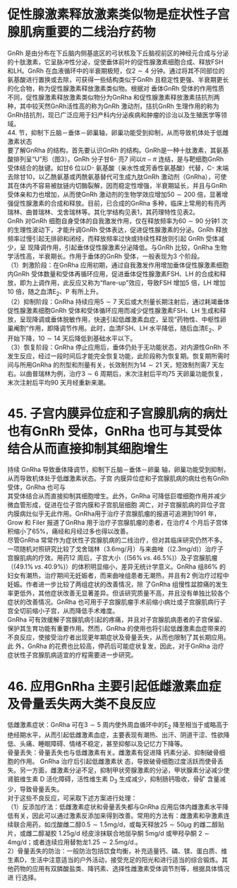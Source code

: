 # 促性腺激素释放激素类似物是症状性子宫腺肌病重要的二线治疗药物  
GnRh 是由分布在下丘脑内侧基底区的弓状核及下丘脑视前区的神经元合成与分泌的十肽激素，它呈脉冲性分泌，促使垂体前叶的促性腺激素细胞合成、释放FSH 和LH。GnRh 在血液循环中的半衰期极短，仅$2\sim4$ 分钟。通过将其不同部位的氨基酸进行置换或去除，可获得一些结构类似于GnRh 且稳定性更强、半衰期更长的化合物，称为促性腺激素释放激素类似物。根据对 垂体GnRh 受体的作用性质不同，促性腺激素释放激素类似物分为GnRha 和促性腺激素释放激素拮抗剂两种，其中较天然GnRh活性高的称为GnRh 激动剂，拮抗GnRh 生理作用的称为GnRh拮抗剂，现已广泛应用于妇产科内分泌疾病和肿瘤的诊治以及生殖医学等领域。  
44.   节，抑制下丘脑－垂体－卵巢轴，卵巢功能受到抑制，从而导致机体处于低雌激素状态  
要了解GnRha 的结构，首先要认识GnRh 的结构。GnRh是一种十肽激素，其氨基酸排列呈“U”形（图3）。GnRh 分子甘6- 亮7 间以$\pi-\pi$ 连结，是与靶细胞GnRh 受体结合的肽键。如甘6 位以D- 氨基酸（亲水性或芳香性氨基酸）代替，C- 末端去除甘10，以乙酰氨基或丙酰氨基替代可生成九肽GnRh 激动剂（GnRha），可使其在体内不容易被肽链内切酶裂解，因而稳定性增强，半衰期延长，并且与GnRh 受体亲和力也增加，从而使GnRh 激动剂的生物学效应增加$50\sim200$ 倍，显著增强促性腺激素的合成和释放。目前，已合成的GnRha 多种，临床上常用的有亮丙瑞林、曲普瑞林、戈舍瑞林等。其化学结构见表1，其药理特性见表2。  
GnRh 对GnRh 细胞自身受体的自我激发作用，仅在释放频率为$60\sim90$ 分钟1 次的生理性波动下，才能升调GnRh 受体表达，促进促性腺激素的分泌。GnRh 释放频率过慢引起无排卵和闭经，而释放频率过快或持续性释放则引起 GnRh  受体减少，呈 现降调作用，引起垂体促性腺激素分泌降低。与GnRh 比较，GnRha 生物学活性高，半衰期长。作用于垂体的GnRh 受体，一般表现为3 个阶段。  
（1）刺激阶段：在GnRha 应用初期，通过自我激发作用增加垂体促性腺激素细胞内GnRh 受体数量和受体再循环应用，促进垂体促性腺激素FSH、LH 的合成和释放，即为上调作用，此反应又称为“ﬂare-up”效应，导致FSH 增加5 倍，LH 增加10 倍，随之血清$\mathrm{E}_{2}$、P 有所上升。  
（2）抑制阶段：GnRha 持续应用$5\sim7$ 天后或大剂量长期注射后，通过耗竭垂体促性腺激素细胞GnRh 受体和受体循环应用而减少促性腺激素FSH、LH 生成和释放，呈现降调或垂体脱敏作用，快速引起低雌激素血症，呈现“药物性、中枢性卵巢阉割”作用，即降调节作用。此时，血清FSH、LH 水平降低，随后血清$\mathrm{E}_{2}$、P 开始下降，$10\sim14$ 天后降低到基础水平以下。  
（3）恢复阶段：GnRha 停止应用后，垂体仍处于无功能状态，对内源性GnRh 不发生反应，经过一段时间后才能完全恢复功能，此阶段称为恢复期。恢复期所需时间与所用GnRha 的剂型和剂量有关，长效制剂为$14\sim21$ 天，短效制剂需7 天左右。以曲普瑞林为例，治疗$3\sim6$ 周期后，末次注射后平均75 天卵巢功能恢复，末次注射后平均90 天月经重新来潮。  
# 45. 子宫内膜异位症和子宫腺肌病的病灶也有GnRh 受体，GnRha 也可与其受体结合从而直接抑制其细胞增生  
持续 GnRha  导致垂体降调节，抑制下丘脑－垂体－卵巢 轴，卵巢功能受到抑制，从而导致机体处于低雌激素状态。子宫 内膜异位症和子宫腺肌病的病灶也有GnRh 受体，GnRha 也可与  
其受体结合从而直接抑制其细胞增生。此外，GnRha 可降低巨噬细胞作用并减少微血管形成，促进在位子宫内膜和子宫肌层细胞 凋亡，对子宫腺肌病的异位子宫内膜病灶似乎无此作用。GnRha用于治疗子宫腺肌瘤的报道可追溯到1991 年，Grow 和 Filer 报道了GnRha 用于治疗子宫腺肌瘤的患者，在治疗4 个月后子宫体积缩小了$65\%$，痛经和月经过多也得以改善。  
尽管GnRha 常常作为症状性子宫腺肌病的二线治疗，但对其临床研究仍然不多。一项随机对照研究比较了戈舍瑞林（$3.6\mathrm{mg/}$月）与来曲唑（$\left(2.3\mathrm{m}\mathrm{g}/\mathsf{d}\right)$）治疗子宫腺肌病的疗效。用药12 周后，子宫大小（$(56\%\,\nu s.\,46.5\%)$）及子宫腺肌瘤（$(49.1\%\,\nu s.\,40.9\%)$）的体积明显缩小，差异无统计学意义。GnRha 组$86\%$ 的妇女有潮热，治疗期间无妊娠者，而来曲唑组患者无潮热，并且有2 例治疗过程中妊娠。作者进一步比较了两组症状的改善情况，除 了GnRha 组慢性盆腔痛的发生率更低外，其他症状改善无显著差异。但该研究质量不高，并且没有单独比较各个症状的改善情况。GnRha 也可用于子宫腺肌瘤手术前缩小病灶或子宫腺肌病行子宫全切前缩小子宫，从而降低手术难度。  
GnRha 可有效缓解子宫腺肌病引起的疼痛，并且对子宫腺肌病患者的子宫保留、保护其生育功能有重要作用。然而，GnRha 的使用也将引起低雌激素血症带来的不良反应，使接受治疗者出现更年期症状及骨量丢失，从而也限制了其长期应用。此 外，GnRha 的花费也比较高，停药后可能症状复发，因此，对于GnRha 治疗症状性子宫腺肌病适宜的疗程需要进一步研究。  
# 46. 应用GnRha 主要引起低雌激素血症及骨量丢失两大类不良反应  
低雌激素症状：GnRha 可在$3\sim5$ 周内使外周血循环中的$\mathrm{E}_{2}$ 降至相当于或略高于绝经期水平，从而引起低雌激素血症，主要表现有潮热、出汗、阴道干涩、性欲降低、头痛、睡眠障碍、情绪不稳定，甚至抑郁以及记忆力下降等。  
骨量丢失：骨量丢失也与低雌激素有关。雌激素有促进降 钙素分泌、抑制破骨细胞的作用。 GnRha  治疗后引起低雌激素状 态，导致破骨细胞过度活跃而使骨丢失。另一方面，雌激素分泌不足，抑制甲状旁腺激素的分泌，甲状腺素分泌减少使肾脏维生素 D  活化障碍，活性维生素 $\mathrm{D}_{3}$  生成减少，抑制肠钙吸收，骨矿 含量减少，导致骨量丢失。  
对于这些不良反应，可采取下述方案进行处理：  
（1）反添加疗法：低雌激素症状和骨量丢失都与GnRha 应用后体内雌激素水平降低有关，因此可以通过激素反添加来得到改善。常用的方法有：雌激素和孕激素连续联合用药，如戊酸雌二醇$0.5\sim1.5\mathrm{mg/d}$，或每天释放$25\sim50\upmu\mathrm{g}$ 的雌二醇贴片，或雌二醇凝胶 $1.25\mathrm{g/d}$  经皮涂抹联合地屈孕酮 $5\mathrm{mg/d}$  或甲羟孕酮 $2\sim4\mathrm{mg/d}$；或者连续应用替勃龙$1.25\sim2.5\mathrm{mg/d}.$。  
2）骨量丢失的防治：一般防治包括饮食均衡，补充适量钙、磷、镁、蛋白质、维生素D，生活中注意适当的户外活动，接受充足的阳光和进行适当的综合锻炼。其他药物的应用有双膦酸盐类、降钙素、选择性雌激素受体调节剂等，根据具体情况进 行选择。  
